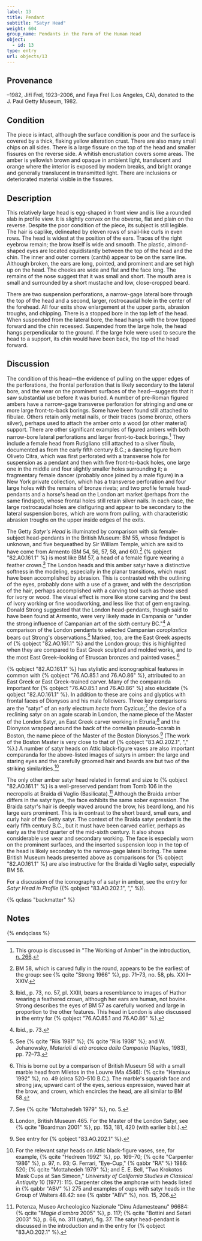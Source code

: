 ```yaml
---
label: 13
title: Pendant
subtitle: "Satyr Head"
weight: 604
group_name: Pendants in the Form of the Human Head
object:
  - id: 13
type: entry
url: objects/13
---
```


## Provenance

–1982, Jiří Frel, 1923–2006, and Faya Frel (Los Angeles, CA), donated to the J. Paul Getty Museum, 1982.

## Condition

The piece is intact, although the surface condition is poor and the surface is covered by a thick, flaking yellow alteration crust. There are also many small chips on all sides. There is a large fissure on the top of the head and smaller fissures on the reverse side. A whitish encrustation covers some areas. The amber is yellowish brown and opaque in ambient light, translucent and orange where the interior is exposed by modern breaks, and bright orange and generally translucent in transmitted light. There are inclusions or deteriorated material visible in the fissures.

## Description

This relatively large head is egg-shaped in front view and is like a rounded slab in profile view. It is slightly convex on the obverse, flat and plain on the reverse. Despite the poor condition of the piece, its subject is still legible. The hair is caplike, delineated by eleven rows of snail-like curls in even rows. The head is widest at the position of the ears. Traces of the right eyebrow remain; the brow itself is wide and smooth. The plastic, almond-shaped eyes are located equidistantly between the top of the head and the chin. The inner and outer corners (canthi) appear to be on the same line. Although broken, the ears are long, pointed, and prominent and are set high up on the head. The cheeks are wide and flat and the face long. The remains of the nose suggest that it was small and short. The mouth area is small and surrounded by a short mustache and low, close-cropped beard.

There are two suspension perforations, a narrow-gage lateral bore through the top of the head and a second, larger, rostrocaudal hole in the center of the forehead. All four exits show enlargement at the upper parts, abrasion troughs, and chipping. There is a stopped bore in the top left of the head. When suspended from the lateral bore, the head hangs with the brow tipped forward and the chin recessed. Suspended from the large hole, the head hangs perpendicular to the ground. If the large hole were used to secure the head to a support, its chin would have been back, the top of the head forward.

## Discussion

The condition of this head—the evidence of pulling on the upper edges of the perforations, the frontal perforation that is likely secondary to the lateral bore, and the wear on the prominent surfaces of the head—suggests that it saw substantial use before it was buried. A number of pre-Roman figured ambers have a narrow-gage transverse perforation for stringing and one or more large front-to-back borings. Some have been found still attached to fibulae. Others retain only metal nails, or their traces (some bronze, others silver), perhaps used to attach the amber onto a wood (or other material) support. There are other significant examples of figured ambers with both narrow-bore lateral perforations and larger front-to-back borings.[^1] They include a female head from Rutigliano still attached to a silver fibula, documented as from the early fifth century B.C.; a dancing figure from Oliveto Citra, which was first perforated with a transverse hole for suspension as a pendant and then with five front-to-back holes, one large one in the middle and four slightly smaller holes surrounding it; a fragmentary female dancer (probably once joined by a male figure) in a New York private collection, which has a transverse perforation and four large holes with the remains of bronze rivets; and two profile female head-pendants and a horse's head on the London art market (perhaps from the same findspot), whose frontal holes still retain silver nails. In each case, the large rostrocaudal holes are disfiguring and appear to be secondary to the lateral suspension bores, which are worn from pulling, with characteristic abrasion troughs on the upper inside edges of the exits.

The Getty *Satyr's Head* is illuminated by comparison with six female-subject head-pendants in the British Museum: BM 55, whose findspot is unknown, and five bequeathed by Sir William Temple, which are said to have come from Armento (BM 54, 56, 57, 58, and 60).[^2] {% qobject "82.AO.161.1" %} is most like BM 57, a head of a female figure wearing a feather crown.[^3] The London heads and this amber satyr have a distinctive softness in the modeling, especially in the planar transitions, which must have been accomplished by abrasion. This is contrasted with the outlining of the eyes, probably done with a use of a graver, and with the description of the hair, perhaps accomplished with a carving tool such as those used for ivory or wood. The visual effect is more like stone carving and the best of ivory working or fine woodworking, and less like that of gem engraving. Donald Strong suggested that the London head-pendants, though said to have been found at Armento, were very likely made in Campania or "under the strong influence of Campanian art of the sixth century BC."[^4] A comparison of the London pendants to selected Campanian *coroplastics* bears out Strong's observations.[^5] Marked, too, are the East Greek aspects of {% qobject "82.AO.161.1" %} and the London group; this is highlighted when they are compared to East Greek sculpted and molded works, and to the most East Greek–looking of Etruscan bronzes and painted vases.[^6]

{% qobject "82.AO.161.1" %} has stylistic and iconographical features in common with {% qobject "76.AO.85.1 and 76.AO.86" %}, attributed to an East Greek or East Greek–trained carver. Many of the comparanda important for {% qobject "76.AO.85.1 and 76.AO.86" %} also elucidate {% qobject "82.AO.161.1" %}. In addition to these are coins and glyptics with frontal faces of Dionysos and his male followers. Three key comparisons are the "satyr" of an early electrum *hecte* from Cyzicus;[^7] the device of a reclining satyr on an agate scarab in London, the name piece of the Master of the London Satyr, an East Greek carver working in Etruria;[^8] and the Dionysos wrapped around the back of the cornelian pseudo-scarab in Boston, the name piece of the Master of the Boston Dionysos.[^9] \(The work of the Boston Master is very close to that of {% qobject "83.AO.202.1", "," %}.) A number of satyr heads on Attic black-figure vases are also important comparanda for the above-listed images of satyrs in amber: the large and staring eyes and the carefully groomed hair and beards are but two of the striking similarities.[^10]

The only other amber satyr head related in format and size to {% qobject "82.AO.161.1" %} is a well-preserved pendant from Tomb 106 in the necropolis at Braida di Vaglio (Basilicata).[^11] Although the Braida amber differs in the satyr type, the face exhibits the same sober expression. The Braida satyr's hair is deeply waved around the brow, his beard long, and his large ears prominent. This is in contrast to the short beard, small ears, and curly hair of the Getty satyr. The context of the Braida satyr pendant is the early fifth century B.C., but it must have been carved earlier, perhaps as early as the third quarter of the mid-sixth century. It also shows considerable use wear and secondary working. The face is especially worn on the prominent surfaces, and the inserted suspension loop in the top of the head is likely secondary to the narrow-gage lateral boring. The same British Museum heads presented above as comparisons for {% qobject "82.AO.161.1" %} are also instructive for the Braida di Vaglio satyr, especially BM 56.

For a discussion of the iconography of a satyr in amber, see the entry for *Satyr Head in Profile* ({% qobject "83.AO.202.1", "," %}).

{% qclass "backmatter" %}
## Notes
{% endqclass %}

[^1]: This group is discussed in "The Working of Amber" in the introduction, [n. 266](/intro/17/#fn:266).

[^2]: BM 58, which is carved fully in the round, appears to be the earliest of the group: see {% qcite "Strong 1966" %}, pp. 71–73, no. 58, pls. XXIII–XXIV.

[^3]: Ibid., p. 73, no. 57, pl. XXIII, bears a resemblance to images of Hathor wearing a feathered crown, although her ears are human, not bovine. Strong describes the eyes of BM 57 as carefully worked and large in proportion to the other features. This head in London is also discussed in the entry for {% qobject "76.AO.85.1 and 76.AO.86" %}.

[^4]: Ibid., p. 73.

[^5]: See {% qcite "Riis 1981" %}; {% qcite "Riis 1938" %}; and W. Johanowsky, *Materiali di età arcaica dalla Campania* (Naples, 1983), pp. 72–73.

[^6]: This is borne out by a comparison of British Museum 58 with a small marble head from Miletos in the Louvre (Ma 4546): {% qcite "Hamiaux 1992" %}, no. 49 (circa 520–510 B.C.). The marble's squarish face and strong jaw, upward cant of the eyes, serious expression, waved hair at the brow, and crown, which encircles the head, are all similar to BM 58.

[^7]: See {% qcite "Mottahedeh 1979" %}, no. 5.

[^8]: London, British Museum 465. For the Master of the London Satyr, see {% qcite "Boardman 2001" %}, pp. 153, 181, 420 (with earlier bibl.).

[^9]: See entry for {% qobject "83.AO.202.1" %}.

[^10]: For the relevant satyr heads on Attic black-figure vases, see, for example, {% qcite "Hedreen 1992" %}, pp. 169–70; {% qcite "Carpenter 1986" %}, p. 97, n. 93; G. Ferrari, "Eye-Cup," {% qabbr "RA" %} 1986: 520; {% qcite "Mottahedeh 1979" %}; and E. E. Bell, "Two Krokotos Mask Cups at San Simeon," *University of California Studies in Classical Antiquity* 10 (1977): 115. Carpenter cites the amphorae with heads listed in {% qabbr "ABV" %} 275 and examples of cups with satyr heads in the Group of Walters 48.42: see {% qabbr "ABV" %},  nos. 15, 206.

[^11]: Potenza, Museo Archeologico Nazionale "Dinu Adamesteanu" 96684: {% qcite "*Magie d'ambra* 2005" %}, p. 117; {% qcite "Bottini and Setari 2003" %}, p. 66, no. 311 (satyr), fig. 37. The satyr head-pendant is discussed in the introduction and in the entry for {% qobject "83.AO.202.1" %}.
